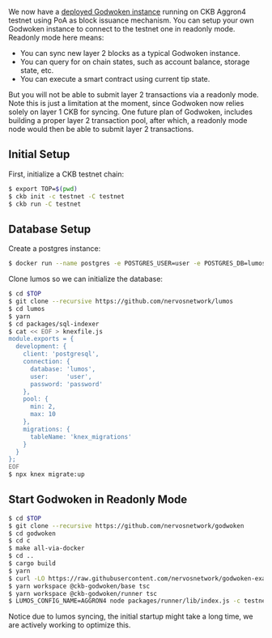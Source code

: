 We now have a [deployed Godwoken instance](https://explorer.nervos.org/aggron/address/ckt1qjd66s4u2xr3djsxahrwnmvkx94tl8j294klugw3ju2nv6h4krhc2t7ddtlvvtj44q4p7w4jlhfzyal5rlwlr9gakvqlxdkqrydv2h22ms4grg40q7w9656uvwk942srzsnep7f4hf5ncqg9pru2mkwv9ctsjp65tp) running on CKB Aggron4 testnet using PoA as block issuance mechanism. You can setup your own Godwoken instance to connect to the testnet one in readonly mode. Readonly mode here means:

* You can sync new layer 2 blocks as a typical Godwoken instance.
* You can query for on chain states, such as account balance, storage state, etc.
* You can execute a smart contract using current tip state.

But you will not be able to submit layer 2 transactions via a readonly mode. Note this is just a limitation at the moment, since Godwoken now relies solely on layer 1 CKB for syncing. One future plan of Godwoken, includes building a proper layer 2 transaction pool, after which, a readonly mode node would then be able to submit layer 2 transactions.

## Initial Setup

First, initialize a CKB testnet chain:

```bash
$ export TOP=$(pwd)
$ ckb init -c testnet -C testnet
$ ckb run -C testnet
```

## Database Setup

Create a postgres instance:

```bash
$ docker run --name postgres -e POSTGRES_USER=user -e POSTGRES_DB=lumos -e POSTGRES_PASSWORD=password -d -p 5432:5432 postgres
```

Clone lumos so we can initialize the database:

```bash
$ cd $TOP
$ git clone --recursive https://github.com/nervosnetwork/lumos
$ cd lumos
$ yarn
$ cd packages/sql-indexer
$ cat << EOF > knexfile.js
module.exports = {
  development: {
    client: 'postgresql',
    connection: {
      database: 'lumos',
      user:     'user',
      password: 'password'
    },
    pool: {
      min: 2,
      max: 10
    },
    migrations: {
      tableName: 'knex_migrations'
    }
  }
};
EOF
$ npx knex migrate:up
```

## Start Godwoken in Readonly Mode

```bash
$ cd $TOP
$ git clone --recursive https://github.com/nervosnetwork/godwoken
$ cd godwoken
$ cd c
$ make all-via-docker
$ cd ..
$ cargo build
$ yarn
$ curl -LO https://raw.githubusercontent.com/nervosnetwork/godwoken-examples/21ab518f2b73f83e1f13350b958f20763dee195f/packages/demo/src/configs/testnet_config.json
$ yarn workspace @ckb-godwoken/base tsc
$ yarn workspace @ckb-godwoken/runner tsc
$ LUMOS_CONFIG_NAME=AGGRON4 node packages/runner/lib/index.js -c testnet_config.json -s "postgresql://user:password@127.0.0.1:5432/lumos"
```

Notice due to lumos syncing, the initial startup might take a long time, we are actively working to optimize this.
